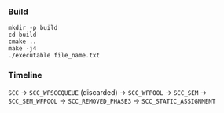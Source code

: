 ### Build

```
mkdir -p build
cd build
cmake ..
make -j4
./executable file_name.txt

```

### Timeline

`SCC` -> `SCC_WFSCCQUEUE` (discarded) -> `SCC_WFPOOL` -> `SCC_SEM` -> `SCC_SEM_WFPOOL` -> `SCC_REMOVED_PHASE3` -> `SCC_STATIC_ASSIGNMENT`